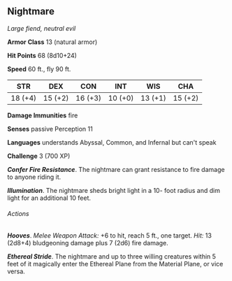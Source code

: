 ## Nightmare

*Large fiend, neutral evil*

**Armor Class** 13 (natural armor)

**Hit Points** 68 (8d10+24)

**Speed** 60 ft., fly 90 ft.

| STR     | DEX     | CON     | INT     | WIS     | CHA     |
|---------|---------|---------|---------|---------|---------|
| 18 (+4) | 15 (+2) | 16 (+3) | 10 (+0) | 13 (+1) | 15 (+2) |

**Damage Immunities** fire

**Senses** passive Perception 11

**Languages** understands Abyssal, Common, and Infernal but can't speak

**Challenge** 3 (700 XP)

***Confer Fire Resistance***. The nightmare can grant resistance to fire damage to anyone riding it.

***Illumination***. The nightmare sheds bright light in a 10- foot radius and dim light for an additional 10 feet.

###### Actions

***Hooves***. *Melee Weapon Attack:* +6 to hit, reach 5 ft., one target. *Hit:* 13 (2d8+4) bludgeoning damage plus 7 (2d6) fire damage.

***Ethereal Stride***. The nightmare and up to three willing creatures within 5 feet of it magically enter the Ethereal Plane from the Material Plane, or vice versa.